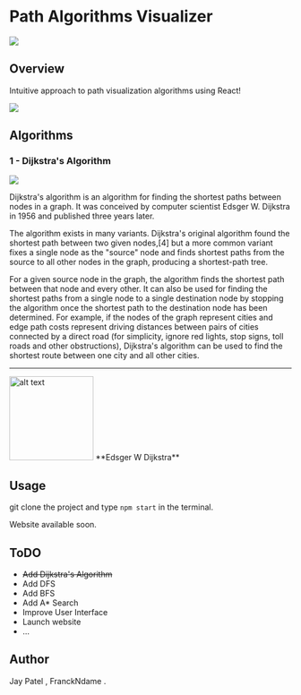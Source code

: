 # Path Algorithms Visualizer

![](public/PAV-logo.png)

## Overview

Intuitive approach to path visualization algorithms using React!

![](https://www.101computing.net/wp/wp-content/uploads/Dijkstra-Algorithm.png)

## Algorithms

### 1 - Dijkstra's Algorithm

![](public/Dijkstra_Animation.gif)

Dijkstra's algorithm is an algorithm for finding the shortest paths between nodes in a graph. It was conceived by computer scientist Edsger W. Dijkstra in 1956 and published three years later.

The algorithm exists in many variants. Dijkstra's original algorithm found the shortest path between two given nodes,[4] but a more common variant fixes a single node as the "source" node and finds shortest paths from the source to all other nodes in the graph, producing a shortest-path tree.

For a given source node in the graph, the algorithm finds the shortest path between that node and every other. It can also be used for finding the shortest paths from a single node to a single destination node by stopping the algorithm once the shortest path to the destination node has been determined. For example, if the nodes of the graph represent cities and edge path costs represent driving distances between pairs of cities connected by a direct road (for simplicity, ignore red lights, stop signs, toll roads and other obstructions), Dijkstra's algorithm can be used to find the shortest route between one city and all other cities.

---

<img src="http://kazimirmajorinc.com/Documents/Why-Dijkstra-didnt-like-Lisp/Dijkstra.jpg" alt="alt text" height="150">
**Edsger W Dijkstra**

## Usage

git clone the project and type `npm start` in the terminal.

Website available soon.

## ToDO

- ~~Add Dijkstra's Algorithm~~
- Add DFS
- Add BFS
- Add A\* Search
- Improve User Interface
- Launch website
- ...

## Author

Jay Patel , FranckNdame . 

